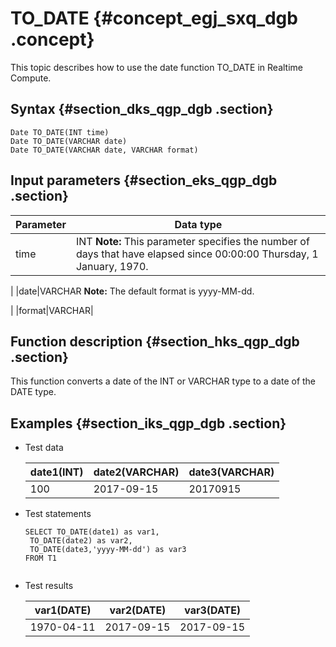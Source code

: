# TO\_DATE {#concept_egj_sxq_dgb .concept}

This topic describes how to use the date function TO\_DATE in Realtime Compute.

## Syntax {#section_dks_qgp_dgb .section}

```
Date TO_DATE(INT time)
Date TO_DATE(VARCHAR date)
Date TO_DATE(VARCHAR date, VARCHAR format)
```

## Input parameters {#section_eks_qgp_dgb .section}

|Parameter|Data type|
|---------|---------|
|time|INT **Note:** This parameter specifies the number of days that have elapsed since 00:00:00 Thursday, 1 January, 1970.

 |
|date|VARCHAR **Note:** The default format is yyyy-MM-dd.

 |
|format|VARCHAR|

## Function description {#section_hks_qgp_dgb .section}

This function converts a date of the INT or VARCHAR type to a date of the DATE type.

## Examples {#section_iks_qgp_dgb .section}

-   Test data

    |date1\(INT\)|date2\(VARCHAR\)|date3\(VARCHAR\)|
    |------------|----------------|----------------|
    |100|2017-09-15|20170915|

-   Test statements

    ```language-sql
    SELECT TO_DATE(date1) as var1,
     TO_DATE(date2) as var2,
     TO_DATE(date3,'yyyy-MM-dd') as var3
    FROM T1
    					
    ```

-   Test results

    |var1\(DATE\)|var2\(DATE\)|var3\(DATE\)|
    |------------|------------|------------|
    |1970-04-11|2017-09-15|2017-09-15|


